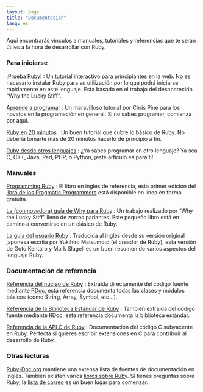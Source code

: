 ```yaml
---
layout: page
title: "Documentación"
lang: es
---
```


Aquí encontrarás vínculos a manuales, tutoriales y referencias que te
serán útiles a la hora de desarrollar con Ruby.

### Para iniciarse

[¡Prueba Ruby!][1]
: Un tutoríal interactivo para principiantes en la web. No es necesario
  instalar Ruby para su utilización por lo que podrá iniciarse
  rápidamente en este lenguaje. Esta basado en el trabajo del
  desaparecido “Why the Lucky Stiff”.

[Aprende a programar][2]
: Un maravilloso tutorial por Chris Pine para los novatos en la
  programación en general. Si no sabes programar, comienza por aquí.

[Ruby en 20 minutos](/es/documentation/quickstart/)
: Un buen tutorial que cubre lo básico de Ruby. No debería tomarte más
  de 20 minutos hacerlo de principio a fin.

[Ruby desde otros lenguajes](/es/documentation/ruby-from-other-languages/)
: ¿Ya sabes programar en otro lenguaje? Ya sea C, C++, Java, Perl, PHP,
  o Python, ¡este artículo es para tí!

### Manuales

[Programming Ruby][3]
: El libro en inglés de referencia, esta primer edición del [libro de
  los Pragmatic Programmers][4] está disponible en línea en forma
  gratuita.

[La (conmovedora) guía de Why para Ruby][5]
: Un trabajo realizado por “Why the Lucky Stiff” lleno de zorros
  parlantes. Este pequeño libro está en camino a convertirse en un
  clásico de Ruby.

[La guía del usuario Ruby][6]
: Traducida al inglés desde su versión original japonesa escrita por
  Yukihiro Matsumoto (el creador de Ruby), esta versión de Goto Kentaro
  y Mark Slagell es un buen resumen de varios aspectos del lenguaje
  Ruby.

### Documentación de referencia

[Referencia del núcleo de Ruby][7]
: Extraída directamente del código fuente mediante [RDoc][8], esta
  referencia documenta todas las clases y módulos básicos (como String,
  Array, Symbol, etc…).

[Referencia de la Biblioteca Estándar de Ruby][9]
: También extraída del código fuente mediante RDoc, esta referencia
  documenta la biblioteca estándar.

[Referencia de la API C de Ruby][10]
: Documentación del código C subyacente en Ruby. Perfecta si quieres
  escribir extensiones en C para contribuír al desarrollo de Ruby.

### Otras lecturas

[Ruby-Doc.org][11] mantiene una extensa lista de fuentes de
documentación en inglés. También existen varios [libros sobre Ruby][12].
Si tienes preguntas sobre Ruby, la [lista de
correo](/es/community/mailing-lists/) es un buen lugar para comenzar.



[1]: http://tryruby.org/ 
[2]: http://pine.fm/LearnToProgram/ 
[3]: http://www.ruby-doc.org/docs/ProgrammingRuby/ 
[4]: http://pragmaticprogrammer.com/titles/ruby/index.html 
[5]: http://mislav.uniqpath.com/poignant-guide/ 
[6]: http://www.rubyist.net/~slagell/ruby/ 
[7]: http://www.ruby-doc.org/core 
[8]: http://rdoc.sourceforge.net 
[9]: http://www.ruby-doc.org/stdlib 
[10]: http://www.ruby-doc.org/doxygen/current/ 
[11]: http://ruby-doc.org 
[12]: http://www.ruby-doc.org/bookstore 
